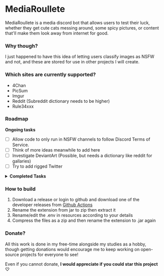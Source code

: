 # MediaRoullete

MediaRoullete is a media discord bot that allows users to test their luck, whether they get cute cats messing around, some spicy pictures, or content that'll make them look away from internet for good.

### Why though?
I just happened to have this idea of letting users classify images as NSFW and not, and these are stored for use in other projects I will create.

### Which sites are currently supported?
- 4Chan
- PicSum
- Imgur
- Reddit (Subreddit dictionary needs to be higher)
- Rule34xxx

### Roadmap
**Ongoing tasks**

- [ ] Allow code to only run in NSFW channels to follow Discord Terms of Service.
- [ ] Think of more ideas meanwhile to add here
- [ ] Investigate DeviantArt (Possible, but needs a dictionary like reddit for gallaries)
- [ ] Try to add rigged Twitter

<details><summary><strong>Completed Tasks</strong></summary>

- [x] ~~Discord bot for receiving images~~
- [x] ~~Adding a variety of popular subreddits~~
- [x] ~~Create probability table for RandomImage for integration with other parts of the project~~
- [x] ~~Create a webhook/database system for receiving NSFW rating and storing them.~~
- [x] ~~Allow users to use their own Reddit API keys. (May be discarded for now)~~
- [x] Add "Search for Image" feature where users will find an image

</details>

### How to build
1. Download a release or login to github and download one of the developer releases from [Github Actions](https://github.com/Hashyies/MediaRoulette/actions)
2. Rename the extension from jar to zip then extract it
3. Rename/edit the .env in resources according to your details
4. Compress the files as a zip and then rename the extension to .jar again

### Donate?
All this work is done in my free-time alongside my studies as a hobby, though getting donations would encourage me to keep working on open-source projects for everyone to see! 

Even if you cannot donate, **I would appreciate if you could star this project** ♡
